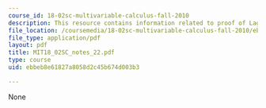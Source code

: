 ```yaml
---
course_id: 18-02sc-multivariable-calculus-fall-2010
description: This resource contains information related to proof of Lagrange's multipliers.
file_location: /coursemedia/18-02sc-multivariable-calculus-fall-2010/ebbeb8e61827a8058d2c45b674d003b3_MIT18_02SC_notes_22.pdf
file_type: application/pdf
layout: pdf
title: MIT18_02SC_notes_22.pdf
type: course
uid: ebbeb8e61827a8058d2c45b674d003b3

---
```

None